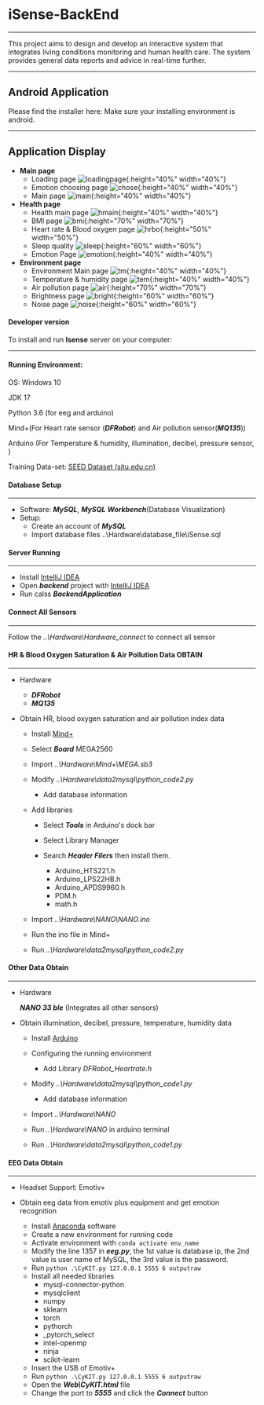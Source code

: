 # iSense-BackEnd
----
This project aims to design and develop an interactive system that integrates living conditions monitoring and human health care. The system provides general data reports and advice in real-time further. 

---
## Android Application
Please find the installer here:
Make sure your installing environment is android.

---
## Application Display

- **Main page**
    - Loading page 
    ![loadingpage](./img/loadingAnimation.jpg){:height="40%" width="40%"}
    - Emotion choosing page
    ![chose](./img/emotionChoose.jpg){:height="40%" width="40%"}
    - Main page
    ![main](./img/homePage.png){:height="40%" width="40%"}
- **Health page**
  - Health main page
  ![hmain](./img/HealMain.jpeg){:height="40%" width="40%"}
  - BMI page
  ![bmi](./img/BMIPage.jpeg){:height="70%" width="70%"}
  - Heart rate & Blood oxygen page
  ![hrbo](./img/HeartPage.jpeg){:height="50%" width="50%"}
  - Sleep quality 
  ![sleep](./img/SleepPage.jpeg){:height="60%" width="60%"}
  - Emotion Page 
  ![emotion](./img/EmotionPage.jpeg){:height="40%" width="40%"}
- **Environment page**
  - Environment Main page
   ![tm](./img/environment_default.jpeg){:height="40%" width="40%"}
  - Temperature & humidity page 
  ![tem](./img/temperature_page.png){:height="40%" width="40%"}
  - Air pollution page 
  ![air](./img/Air_pollution_page.png){:height="70%" width="70%"}
  - Brightness page 
  ![bright](./img/Brightness_page.png){:height="60%" width="60%"}
  - Noise page 
  ![noise](./img/noise_page.png){:height="60%" width="60%"}
  

#### Developer version

To install and run **Isense** server on your computer:

-----

#### Running Environment: 

OS: Windows 10

JDK 17

Python 3.6 (for eeg and arduino)

Mind+(For Heart rate sensor (***DFRobot***) and Air pollution sensor(***MQ135***)) 

Arduino (For Temperature & humidity, illumination, decibel, pressure sensor,   )

Training Data-set: [SEED Dataset (sjtu.edu.cn)](https://bcmi.sjtu.edu.cn/home/seed/)



#### Database Setup

-----

* Software: ***MySQL***, ***MySQL*** ***Workbench***(Database Visualization)
* Setup: 
  * Create an account of ***MySQL***
  * Import database files ..\Hardware\database_file\iSense.sql



#### Server Running

---

* Install [IntelliJ IDEA](https://www.jetbrains.com/zh-cn/idea/download/#section=windows)
* Open ***backend*** project with [IntelliJ IDEA](https://www.jetbrains.com/zh-cn/idea/download/#section=windows)
* Run calss ***BackendApplication***



#### Connect All Sensors 

----

Follow the  *..\Hardware\Hardware_connect*  to connect all sensor

#### HR & Blood Oxygen Saturation & Air Pollution Data OBTAIN

---

* Hardware

  * ***DFRobot***
  * ***MQ135***

* Obtain HR, blood oxygen saturation and air pollution index data

  * Install [Mind+](https://mindplus.cc/)
  * Select ***Board*** MEGA2560
  * Import *..\Hardware\Mind+\MEGA.sb3*
  * Modify *..\Hardware\data2mysql\python_code2.py*
    * Add database information
  * Add libraries

    * Select ***Tools*** in Arduino's dock bar
    * Select Library Manager
    * Search ***Header Filers*** then install them.

      * Arduino_HTS221.h
      * Arduino_LPS22HB.h
      * Arduino_APDS9960.h
      * PDM.h
      * math.h
  * Import *..\Hardware\NANO\NANO.ino*
  * Run the ino file in Mind+
  * Run *..\Hardware\data2mysql\python_code2.py*



#### Other Data Obtain

------

* Hardware 

  ***NANO 33 ble*** (Integrates all other sensors)

* Obtain illumination, decibel, pressure, temperature, humidity data

  * Install [Arduino](https://www.arduino.cc/)

  * Configuring the running environment

    * Add Library *DFRobot_Heartrate.h*

  * Modify *..\Hardware\data2mysql\python_code1.py*

    * Add database information

  * Import *..\Hardware\NANO* 
  
  * Run *..\Hardware\NANO* in arduino terminal
  
  * Run *..\Hardware\data2mysql\python_code1.py*
  
    

#### EEG Data Obtain

----

* Headset Support: Emotiv+

* Obtain eeg data from emotiv plus equipment and get emotion recognition  
  * Install [Anaconda](https://www.anaconda.com/) software
  * Create a new environment for running code
  * Activate environment with  `conda activate env_name`
  * Modify the  line 1357 in ***eeg.py***, the 1st value is database ip, the 2nd value is user name of MySQL, the 3rd value is the password.
  * Run  `python .\CyKIT.py 127.0.0.1 5555 6 outputraw`
  * Install all needed libraries 
    * mysql-connector-python
    * mysqlclient
    * numpy
    * sklearn
    * torch
    * pythorch
    * _pytorch_select
    * intel-openmp
    * ninja
    * scikit-learn
  * Insert the USB of Emotiv+
  * Run `python .\CyKIT.py 127.0.0.1 5555 6 outputraw`
  * Open the ***Web\CyKIT.html*** file
  * Change the port to ***5555*** and click the ***Connect*** button



